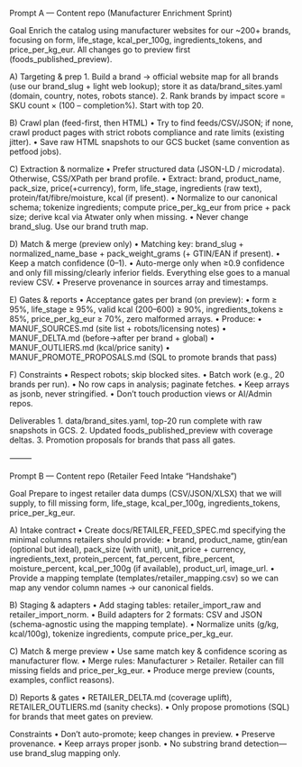 Prompt A — Content repo (Manufacturer Enrichment Sprint)

Goal
Enrich the catalog using manufacturer websites for our ~200+ brands, focusing on form, life_stage, kcal_per_100g, ingredients_tokens, and price_per_kg_eur. All changes go to preview first (foods_published_preview).

A) Targeting & prep
	1.	Build a brand → official website map for all brands (use our brand_slug + light web lookup); store it as data/brand_sites.yaml (domain, country, notes, robots stance).
	2.	Rank brands by impact score = SKU count × (100 – completion%). Start with top 20.

B) Crawl plan (feed-first, then HTML)
	•	Try to find feeds/CSV/JSON; if none, crawl product pages with strict robots compliance and rate limits (existing jitter).
	•	Save raw HTML snapshots to our GCS bucket (same convention as petfood jobs).

C) Extraction & normalize
	•	Prefer structured data (JSON-LD / microdata). Otherwise, CSS/XPath per brand profile.
	•	Extract: brand, product_name, pack_size, price(+currency), form, life_stage, ingredients (raw text), protein/fat/fibre/moisture, kcal (if present).
	•	Normalize to our canonical schema; tokenize ingredients; compute price_per_kg_eur from price + pack size; derive kcal via Atwater only when missing.
	•	Never change brand_slug. Use our brand truth map.

D) Match & merge (preview only)
	•	Matching key: brand_slug + normalized_name_base + pack_weight_grams (+ GTIN/EAN if present).
	•	Keep a match confidence (0–1).
	•	Auto-merge only when ≥0.9 confidence and only fill missing/clearly inferior fields. Everything else goes to a manual review CSV.
	•	Preserve provenance in sources array and timestamps.

E) Gates & reports
	•	Acceptance gates per brand (on preview):
	•	form ≥ 95%, life_stage ≥ 95%, valid kcal (200–600) ≥ 90%, ingredients_tokens ≥ 85%, price_per_kg_eur ≥ 70%, zero malformed arrays.
	•	Produce:
	•	MANUF_SOURCES.md (site list + robots/licensing notes)
	•	MANUF_DELTA.md (before→after per brand + global)
	•	MANUF_OUTLIERS.md (kcal/price sanity)
	•	MANUF_PROMOTE_PROPOSALS.md (SQL to promote brands that pass)

F) Constraints
	•	Respect robots; skip blocked sites.
	•	Batch work (e.g., 20 brands per run).
	•	No row caps in analysis; paginate fetches.
	•	Keep arrays as jsonb, never stringified.
	•	Don’t touch production views or AI/Admin repos.

Deliverables
	1.	data/brand_sites.yaml, top-20 run complete with raw snapshots in GCS.
	2.	Updated foods_published_preview with coverage deltas.
	3.	Promotion proposals for brands that pass all gates.

⸻

Prompt B — Content repo (Retailer Feed Intake “Handshake”)

Goal
Prepare to ingest retailer data dumps (CSV/JSON/XLSX) that we will supply, to fill missing form, life_stage, kcal_per_100g, ingredients_tokens, price_per_kg_eur.

A) Intake contract
	•	Create docs/RETAILER_FEED_SPEC.md specifying the minimal columns retailers should provide:
	•	brand, product_name, gtin/ean (optional but ideal), pack_size (with unit), unit_price + currency, ingredients_text, protein_percent, fat_percent, fibre_percent, moisture_percent, kcal_per_100g (if available), product_url, image_url.
	•	Provide a mapping template (templates/retailer_mapping.csv) so we can map any vendor column names → our canonical fields.

B) Staging & adapters
	•	Add staging tables: retailer_import_raw and retailer_import_norm.
	•	Build adapters for 2 formats: CSV and JSON (schema-agnostic using the mapping template).
	•	Normalize units (g/kg, kcal/100g), tokenize ingredients, compute price_per_kg_eur.

C) Match & merge preview
	•	Use same match key & confidence scoring as manufacturer flow.
	•	Merge rules: Manufacturer > Retailer. Retailer can fill missing fields and price_per_kg_eur.
	•	Produce merge preview (counts, examples, conflict reasons).

D) Reports & gates
	•	RETAILER_DELTA.md (coverage uplift), RETAILER_OUTLIERS.md (sanity checks).
	•	Only propose promotions (SQL) for brands that meet gates on preview.

Constraints
	•	Don’t auto-promote; keep changes in preview.
	•	Preserve provenance.
	•	Keep arrays proper jsonb.
	•	No substring brand detection—use brand_slug mapping only.